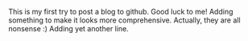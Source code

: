 This is my first try to post a blog to github. Good luck to me!
Adding something to make it looks more comprehensive. Actually, they are all nonsense :)
Adding yet another line.

